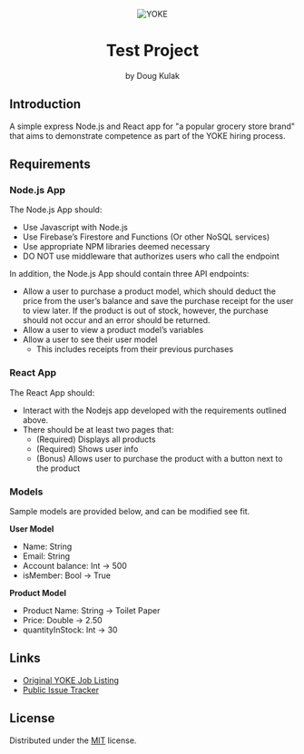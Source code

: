 <div align="center">

![YOKE](https://assets.website-files.com/61962213743dcc1668257079/61963015ab8ee97d1ce4d384_main-logo.svg)

  <h1 align="center">Test Project</h1>
  <p align="center">
by Doug Kulak
  </p>
</div>

## Introduction

A simple express Node.js and React app for "a popular grocery store brand" that aims to demonstrate competence as part of the YOKE hiring process. 


## Requirements


### Node.js App 

The Node.js App should:

- Use Javascript with Node.js
- Use Firebase’s Firestore and Functions (Or other NoSQL services)
- Use appropriate NPM libraries deemed necessary
- DO NOT use middleware that authorizes users who call the endpoint

In addition, the Node.js App should contain three API endpoints:

- Allow a user to purchase a product model, which should deduct the price from
  the user’s balance and save the purchase receipt for the user to view later. If the
  product is out of stock, however, the purchase should not occur and an error
  should be returned.
- Allow a user to view a product model’s variables
- Allow a user to see their user model
    - This includes receipts from their previous purchases
  
### React App 

The React App should:

- Interact with the Nodejs app developed with the requirements outlined above. 
- There should be at least two pages that:
    - (Required) Displays all products
    - (Required) Shows user info
    - (Bonus) Allows user to purchase the product with a button next to the product
    

### Models

Sample models are provided below, and can be modified see fit.

**User Model**
- Name: String
- Email: String
- Account balance: Int -> 500
- isMember: Bool -> True

**Product Model**
- Product Name: String -> Toilet Paper
- Price: Double -> 2.50
- quantityInStock: Int -> 30


## Links

- [Original YOKE Job Listing](https://yoketeam.notion.site/Senior-Full-Stack-Web3-Engineer-fdcc99cdb19047299e465066a1c8de6e)
- [Public Issue Tracker](https://github.com/dougkulak/yoke-test/issues)

## License
Distributed under the [MIT](./LICENSE) license.
